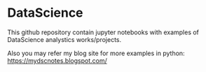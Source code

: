 # DataScience
This github repository contain jupyter notebooks with examples of DataScience analystics works/projects.

Also you may refer my blog site for more examples in python: https://mydscnotes.blogspot.com/
